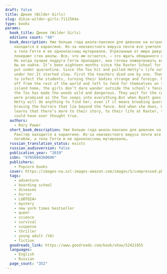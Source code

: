```yaml
---
draft: false
title: Дикие (Wilder Girls)
slug: dikie-wilder-girls-7112564a
type: books
params:
  book_title: Дикие (Wilder Girls)
  editions count: "48"
  book_description: Уже больше года школа-пансион для девочек на острове Ракстер
    находится в карантине. Из-за неизвестного вируса почти все учителя погибли,
    а тела Гетти и ее одноклассниц мутировали. Отрезанные от мира девушки не
    покидают стен школы. Все, что им остается, — это ждать обещанного лекарства.
    Но когда лучшая подруга Гетти пропадает, она готова пожертвовать всем, лишь
    бы ее найти. It’s been eighteen months since the Raxter School for Girls was
    put under quarantine. Since the Tox hit and pulled Hetty’s life out from
    under her.It started slow. First the teachers died one by one. Then it began
    to infect the students, turning their bodies strange and foreign. Now, cut
    off from the rest of the world and left to fend for themselves on their
    island home, the girls don’t dare wander outside the school’s fence, where
    the Tox has made the woods wild and dangerous. They wait for the cure they
    were promised as the Tox seeps into everything.But when Byatt goes missing,
    Hetty will do anything to find her, even if it means breaking quarantine and
    braving the horrors that lie beyond the fence. And when she does, Hetty
    learns that there’s more to their story, to their life at Raxter, than she
    could have ever thought true.
  authors:
    - Rory Power
  short_book_description: Уже больше года школа-пансион для девочек на острове
    Ракстер находится в карантине. Из-за неизвестного вируса почти все учителя
    погибли, а тела Гетти и ее одноклассниц мутировали…
  russian_translation_status: exists
  russian_audioversion: false
  publication_year: "2019"
  isbn: "9785604360606"
  publishers:
    - Popcorn books
  cover: https://images-na.ssl-images-amazon.com/images/S/compressed.photo.goodreads.com/books/1544204706i/42505366.jpg
  tags:
    - adventure
    - boarding school
    - diseases
    - horror
    - LGBTQIA+
    - mystery
    - new york times bestseller
    - queer
    - science
    - survival
    - suspense
    - thriller
    - young adult (YA)
    - fiction
  goodreads_link: https://www.goodreads.com/book/show/52421855
  languages:
    - English
    - Russian
  page_count: "352"
---
```

